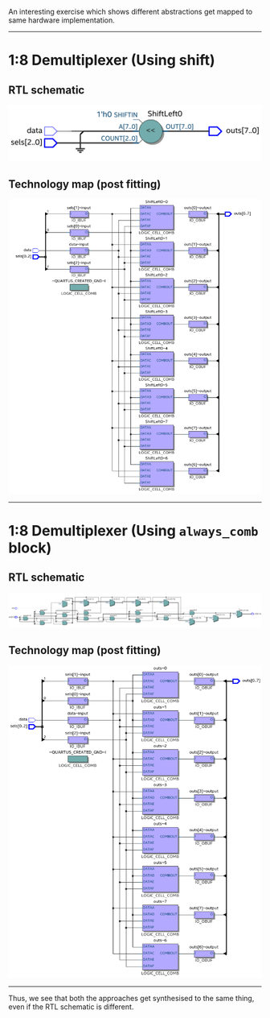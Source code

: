 An interesting exercise which shows different abstractions get mapped to same hardware implementation.

---

# 1:8 Demultiplexer (Using shift)

## RTL schematic

![image-20220228000831689](README.assets/image-20220228000831689.png)

## Technology map (post fitting)

![image-20220228001019184](README.assets/image-20220228001019184.png)

---

# 1:8 Demultiplexer (Using `always_comb` block)

## RTL schematic

![image-20220228004757511](README.assets/image-20220228004757511.png)

## Technology map (post fitting)

![image-20220228003742121](README.assets/image-20220228003742121.png)

---

Thus, we see that both the approaches get synthesised to the same thing, even if the RTL schematic is different.
